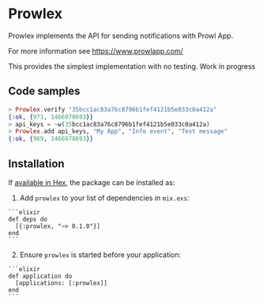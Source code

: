 # Prowlex

Prowlex implements the API for sending notifications with Prowl App. 

For more information see https://www.prowlapp.com/

This provides the simplest implementation with no testing. Work in progress

## Code samples

```elixir
> Prowlex.verify "35bcc1ac83a76c8796b1fef4121b5e033c0a412a"
{:ok, {971, 1466978693}}
> api_keys = ~w(35bcc1ac83a76c8796b1fef4121b5e033c0a412a)
> Prowlex.add api_keys, "My App", "Info event", "Test message"
{:ok, {969, 1466978693}}
```


## Installation

If [available in Hex](https://hex.pm/docs/publish), the package can be installed as:

  1. Add `prowlex` to your list of dependencies in `mix.exs`:

    ```elixir
    def deps do
      [{:prowlex, "~> 0.1.0"}]
    end
    ```

  2. Ensure `prowlex` is started before your application:

    ```elixir
    def application do
      [applications: [:prowlex]]
    end
    ```

